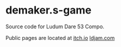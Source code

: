 # demaker.s-game
Source code for Ludum Dare 53 Compo.

Public pages are located at 
[itch.io](https://klizardo.itch.io/demakers-game)
[ldjam.com](https://ldjam.com/events/ludum-dare/53/demaker-s-game)
